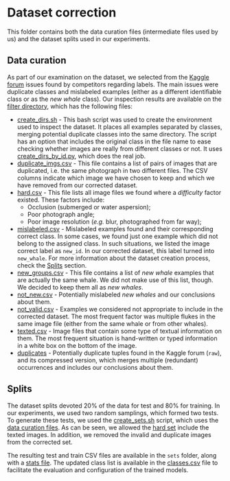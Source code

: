 # Dataset correction

This folder contains both the data curation files (intermediate files used by us) and the dataset splits used in our
experiments.

## Data curation

As part of our examination on the dataset, we selected from the [Kaggle forum][1] issues found by competitors regarding labels.
The main issues were duplicate classes and mislabeled examples (either as a different identifiable class or as the _new whale_
class). Our inspection results are available on the [filter directory](./filter), which has the following files:

- [create_dirs.sh](./filter/create_dirs.sh) - This bash script was used to create the environment used to inspect the
dataset. It places all examples separated by classes, merging potential duplicate classes into the same directory. The
script has an option that includes the original class in the file name to ease checking whether images are really from
different classes or not. It uses [create_dirs_by_id.py](./filter/create_dirs_by_id.py), which does the real job.
- [duplicate_imgs.csv](./filter/duplicate_imgs.csv) - This file contains a list of pairs of images that are duplicated,
i.e. the same photograph in two different files. The CSV columns indicate which image we have chosen to keep and which
we have removed from our corrected dataset.
- [hard.csv](./filter/hard.csv) - This file lists all image files we found where a _difficulty_ factor existed.
These factors include:
    - Occlusion (submerged or water aspersion);
    - Poor photograph angle;
    - Poor image resolution (_e.g._ blur, photographed from far way);
- [mislabeled.csv](./filter/mislabeled.csv) - Mislabeled examples found and their corresponding correct class. In some
cases, we found just one example which did not belong to the assigned class. In such situations, we listed the image
correct label as `new_id`. In our corrected dataset, this label turned into `new_whale`. For more information about the
dataset creation process, check the [Splits](#splits) section.
- [new_groups.csv](./filter/new_groups.csv) - This file contains a list of _new whale_ examples that are actually the same
whale. We did not make use of this list, though. We decided to keep them all as _new whales_.
- [not_new.csv](./filter/not_new.csv) - Potentially mislabeled _new whales_ and our conclusions about them.
- [not_valid.csv](./filter/not_valid.csv) - Examples we considered not appropriate to include in the corrected dataset.
The most frequent factor was multiple flukes in the same image file (either from the same whale or from other whales).
- [texted.csv](./filter/texted.csv) - Image files that contain some type of textual information on them. The most
frequent situation is hand-written or typed information in a white box on the bottom of the image.
- [duplicates](./filter/duplicates) - Potentially duplicate tuples found in the Kaggle forum (`raw`), and its compressed
version, which merges multiple (redundant) occurrences and includes our conclusions about them. 

## Splits

The dataset splits devoted 20% of the data for test and 80% for training. In our experiments, we
used two random samplings, which formed two tests. To generate these tests, we used the
[create_sets.sh](./create_sets.sh) script, which uses the [data curation files](#data-curation).
As can be seen, we allowed the [hard set](./sets/hard.csv) include the texted images. In addition, we removed the invalid
and duplicate images from the corrected set.

The resulting test and train CSV files are available in the `sets` folder, along with a
[stats file](./sets/tests.stats.log). The updated class list is available in the [classes.csv](./sets/classes.csv) file
to facilitate the evaluation and configuration of the trained models.

[1]: https://www.kaggle.com/c/humpback-whale-identification/discussion
